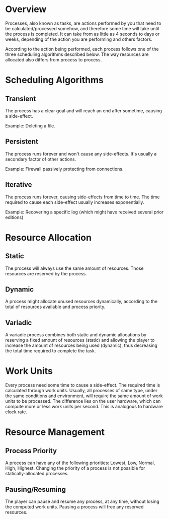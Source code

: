 # Overview

Processes, also known as tasks, are actions performed by you that need to be calculated/processed somehow, and therefore some time will take until the process is completed. It can take from as little as 4 seconds to days or weeks, depending of the action you are performing and others factors.

According to the action being performed, each process follows one of the three scheduling algorithms described below. The way resources are allocated also differs from process to process.

# Scheduling Algorithms

## Transient

The process has a clear goal and will reach an end after sometime, causing a side-effect.

Example: Deleting a file.

## Persistent

The process runs forever and won't cause any side-effects. It's usually a secondary factor of other actions. 

Example: Firewall passively protecting from connections.

## Iterative

The process runs forever, causing side-effects from time to time. The time required to cause each side-effect usually increases exponentially. 

Example: Recovering a specific log (which might have received several prior editions)

# Resource Allocation

## Static

The process will always use the same amount of resources. Those resources are reserved by the process.

## Dynamic

A process might allocate unused resources dynamically, according to the total of  resources available and process priority.

## Variadic

A variadic process combines both static and dynamic allocations by reserving a fixed amount of resources (static) and allowing the player to increase the amount of resources being used (dynamic), thus decreasing the total time required to complete the task.

# Work Units

Every process need some time to cause a side-effect. The required time is calculated through work units. Usually, all processes of same type, under the same conditions and environment, will require the same amount of work units to be processed. The difference lies on the user hardware, which can compute more or less work units per second. This is analogous to hardware clock rate.

# Resource Management

## Process Priority

A process can have any of the following priorities: Lowest, Low, Normal, High, Highest. Changing the priority of a process is not possible for statically-allocated processes.

## Pausing/Resuming

The player can pause and resume any process, at any time, without losing the computed work units. Pausing a process will free any reserved resources.

